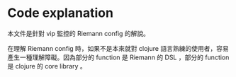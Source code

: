 # Code explanation

本文件是針對 vip 監控的 Riemann config 的解說。

在理解 Riemann config 時，如果不是本來就對 clojure 語言熟練的使用者，容易產生一種理解障礙。因為部分的 function 是 Riemann 的 DSL ，部分的 function 是 clojure 的 core library 。


